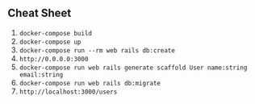 ## Cheat Sheet

1. `docker-compose build`
2. `docker-compose up`
3. `docker-compose run --rm web rails db:create`
4. `http://0.0.0.0:3000`
5. `docker-compose run web rails generate scaffold User name:string email:string`
6. `docker-compose run web rails db:migrate`
7. `http://localhost:3000/users`
